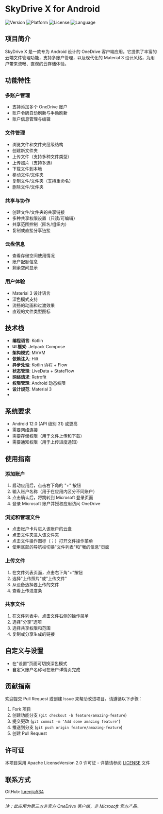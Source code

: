 # SkyDrive X for Android

![Version](https://img.shields.io/badge/version-2.2.0-blue)
![Platform](https://img.shields.io/badge/platform-Android-brightgreen)
![License](https://img.shields.io/badge/license-MIT-green)
![Language](https://img.shields.io/badge/language-Kotlin-orange)

## 项目简介

SkyDrive X 是一款专为 Android 设计的 OneDrive 客户端应用。它提供了丰富的云端文件管理功能，支持多账户管理，以及现代化的 Material 3 设计风格，为用户带来流畅、直观的云存储体验。

## 功能特性

### 多账户管理
- 支持添加多个 OneDrive 账户
- 账户令牌自动刷新与手动刷新
- 账户信息管理与编辑

### 文件管理
- 浏览文件和文件夹层级结构
- 创建新文件夹
- 上传文件（支持多种文件类型）
- 上传照片（支持多选）
- 下载文件到本地
- 移动文件/文件夹
- 复制文件/文件夹（支持重命名）
- 删除文件/文件夹

### 共享与协作
- 创建文件/文件夹的共享链接
- 多种共享权限设置（只读/可编辑）
- 共享范围控制（匿名/组织内）
- 复制或直接分享链接

### 云盘信息
- 查看存储空间使用情况
- 账户配额信息
- 剩余空间显示

### 用户体验
- Material 3 设计语言
- 深色模式支持
- 流畅的动画和过渡效果
- 直观的文件类型图标

## 技术栈

- **编程语言**: Kotlin
- **UI 框架**: Jetpack Compose
- **架构模式**: MVVM
- **依赖注入**: Hilt
- **异步处理**: Kotlin 协程 + Flow
- **状态管理**: LiveData + StateFlow
- **网络请求**: Retrofit
- **权限管理**: Android 动态权限
- **设计规范**: Material 3
- 
## 系统要求

- Android 12.0 (API 级别 31) 或更高
- 需要网络连接
- 需要存储权限（用于文件上传和下载）
- 需要通知权限（用于上传进度通知）

## 使用指南

### 添加账户
1. 启动应用后，点击右下角的 "+" 按钮
2. 输入账户名称（用于在应用内区分不同账户）
3. 点击确认后，将跳转到 Microsoft 登录页面
4. 登录 Microsoft 账户并授权应用访问 OneDrive

### 浏览和管理文件
- 点击账户卡片进入该账户的云盘
- 点击文件夹进入该文件夹
- 点击文件操作图标（⋮）打开文件操作菜单
- 使用底部的导航栏切换"文件列表"和"我的信息"页面

### 上传文件
1. 在文件列表页面，点击右下角"+"按钮
2. 选择"上传照片"或"上传文件"
3. 从设备选择要上传的文件
4. 查看上传进度条

### 共享文件
1. 在文件列表中，点击文件右侧的操作菜单
2. 选择"分享"选项
3. 选择共享权限和范围
4. 复制或分享生成的链接

## 自定义与设置

- 在"设置"页面可切换深色模式
- 自定义账户名称可在账户详情页完成

## 贡献指南

欢迎提交 Pull Request 或创建 Issue 来帮助改进项目。请遵循以下步骤：

1. Fork 项目
2. 创建功能分支 (`git checkout -b feature/amazing-feature`)
3. 提交更改 (`git commit -m 'Add some amazing feature'`)
4. 推送到分支 (`git push origin feature/amazing-feature`)
5. 创建 Pull Request

## 许可证

本项目采用 Apache LicenseVersion 2.0 许可证 - 详情请参阅 [LICENSE](LICENSE) 文件

## 联系方式

GitHub: [lurenjia534](https://github.com/lurenjia534)

---

*注：此应用为第三方非官方 OneDrive 客户端，非 Microsoft 官方产品。*
